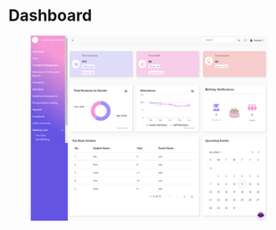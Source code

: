 # Dashboard



<figure><img src="../.gitbook/assets/t1.png" alt=""><figcaption></figcaption></figure>

